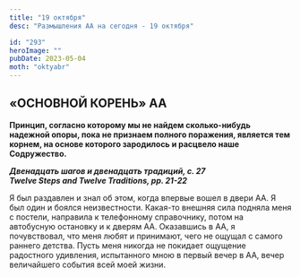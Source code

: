 ```yaml
---
title: "19 октября"
desc: "Размышления АА на сегодня - 19 октября"

id: "293"
heroImage: ""
pubDate: 2023-05-04
moth: "oktyabr"
---
```


## «ОСНОВНОЙ КОРЕНЬ» АА

**Принцип, согласно которому мы не найдем сколько-нибудь надежной опоры, пока
не признаем полного поражения, является тем корнем, на основе которого
зародилось и расцвело наше Содружество.**

**_Двенадцать шагов и двенадцать традиций, с. 27  
Twelve Steps and Twelve Traditions, pp. 21-22_**

Я был раздавлен и знал об этом, когда впервые вошел в двери АА. Я был один и
боялся неизвестности. Какая-то внешняя сила подняла меня с постели, направила
к телефонному справочнику, потом на автобусную остановку и к дверям АА.
Оказавшись в АА, я почувствовал, что меня любят и принимают, чего не ощущал с
самого раннего детства. Пусть меня никогда не покидает ощущение радостного
удивления, испытанного мною в первый вечер в АА, вечер величайшего события
всей моей жизни.
